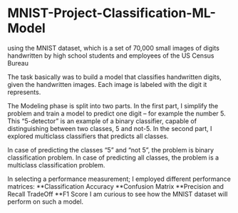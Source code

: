 # MNIST-Project-Classification-ML-Model
using the MNIST dataset, which is a set of 70,000 small images of digits handwritten by high school students and employees of the US Census Bureau

The task basically was to  build a model that classifies handwritten digits, given the handwritten images.
Each image is labeled with the digit it represents. 

The Modeling phase is split into two parts. In the first part,  I simplify the problem and train a model to predict one digit – for example the number 5. This “5-detector” is an example of a binary classifier, capable of distinguishing between two classes, 5 and not-5. In the second part, I explored multiclass classifiers that predicts all classes.

In case of predicting the classes “5” and “not 5”, the problem is binary classification problem. 
In case of predicting all classes, the problem is a multiclass classification problem.  

In selecting a performance measurement;
I employed different performance matrices:
**Classification Accuracy 
**Confusion Matrix 
**Precision and Recall TradeOff
**F1 Score 
I am  curious to see how the MNIST dataset will perform on such a model.  
